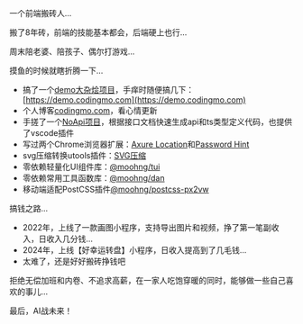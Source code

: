 一个前端搬砖人...

搬了8年砖，前端的技能基本都会，后端硬上也行...

周末陪老婆、陪孩子、偶尔打游戏...

摸鱼的时候就瞎折腾一下...

- 搞了一个[demo大杂烩项目](https://github.com/moohng/demo)，手痒时随便搞几下：[https://demo.codingmo.com](https://demo.codingmo.com)
- 个人博客[codingmo.com](https://codingmo.com)，看心情更新
- 手搓了一个[NoApi项目](https://github.com/moohng/noapi)，根据接口文档快速生成api和ts类型定义代码，也提供了vscode插件
- 写过两个Chrome浏览器扩展：[Axure Location](https://github.com/moohng/axure-location-extension)和[Password Hint](https://github.com/moohng/password-hint-extension)
- svg压缩转换utools插件：[SVG压缩](https://github.com/moohng/utools-plugin-svg-vue)
- 零依赖轻量化UI组件库：[@moohng/tui](https://github.com/moohng/tui)
- 零依赖常用工具函数库：[@moohng/dan](https://github.com/moohng/dan)
- 移动端适配PostCSS插件[@moohng/postcss-px2vw](https://github.com/moohng/postcss-px2vw)

搞钱之路...

- 2022年，上线了一款画图小程序，支持导出图片和视频，挣了第一笔副收入，日收入几分钱...
- 2024年，上线【好幸运转盘】小程序，日收入提高到了几毛钱...
- 太难了，还是好好搬砖挣钱吧

拒绝无偿加班和内卷、不追求高薪，在一家人吃饱穿暖的同时，能够做一些自己喜欢的事儿...

最后，AI战未来！
